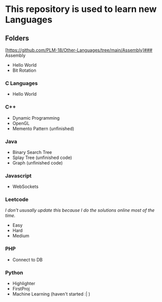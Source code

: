 #   This repository is used to learn new Languages
##  Folders

[https://github.com/PLM-18/Other-Languages/tree/main/Assembly]### Assembly
- Hello World
- Bit Rotation

### C Languages
- Hello World

### C++
- Dynamic Programming
- OpenGL
- Memento Pattern (unfinished)

### Java
- Binary Search Tree
- Splay Tree (unfinished code)
- Graph (unfinished code)

### Javascript
- WebSockets

### Leetcode
_I don't ususally update this because I do the solutions online most of the time._
- Easy
- Hard
- Medium

### PHP
- Connect to DB

### Python
- Highlighter
- FirstProj
- Machine Learning (haven't started :| )



